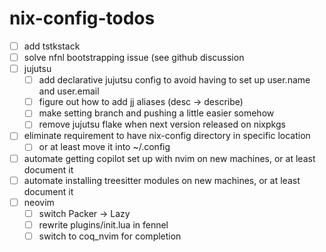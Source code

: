 # nix-config-todos

- [ ] add tstkstack
- [ ] solve nfnl bootstrapping issue (see github discussion 
- [ ] jujutsu
    - [ ] add declarative jujutsu config to avoid having to set up user.name and user.email
    - [ ] figure out how to add jj aliases (desc -> describe)
    - [ ] make setting branch and pushing a little easier somehow
    - [ ] remove jujutsu flake when next version released on nixpkgs
- [ ] eliminate requirement to have nix-config directory in specific location
    - [ ] or at least move it into ~/.config
- [ ] automate getting copilot set up with nvim on new machines, or at least document it
- [ ] automate installing treesitter modules on new machines, or at least document it
- [ ] neovim
    - [ ] switch Packer -> Lazy
    - [ ] rewrite plugins/init.lua in fennel
    - [ ] switch to coq_nvim for completion
